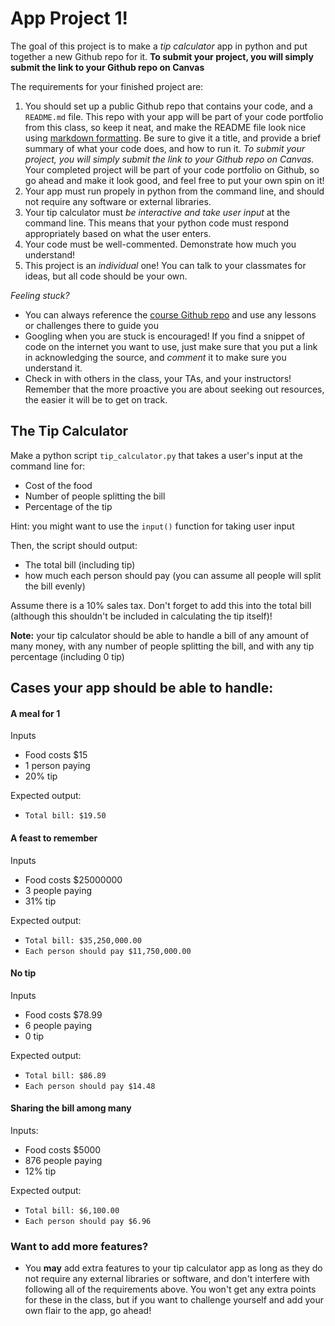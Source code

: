 # App Project 1!

The goal of this project is to make a *tip calculator* app in python and put together a new Github repo for it. **To submit your project, you will simply submit the link to your Github repo on Canvas**

The requirements for your finished project are:

1. You should set up a public Github repo that contains your code, and a `README.md` file. This repo with your app will be part of your code portfolio from this class, so keep it neat, and make the README file look nice using [markdown formatting](https://www.markdownguide.org/cheat-sheet/). Be sure to give it a title, and provide a brief summary of what your code does, and how to run it. *To submit your project, you will simply submit the link to your Github repo on Canvas.* Your completed project will be part of your code portfolio on Github, so go ahead and make it look good, and feel free to put your own spin on it!
2. Your app must run propely in python from the command line, and should not require any software or external libraries.
3. Your tip calculator must *be interactive and take user input* at the command line. This means that your python code must respond appropriately based on what the user enters. 
4. Your code must be well-commented. Demonstrate how much you understand!
5. This project is an *individual* one! You can talk to your classmates for ideas, but all code should be your own.

*Feeling stuck?*
*   You can always reference the [course Github repo](https://github.com/Justice-Through-Code/fall_2021) and use any lessons or challenges there to guide you
* Googling when you are stuck is encouraged! If you find a snippet of code on the internet you want to use, just make sure that you put a link in acknowledging the source, and *comment* it to make sure you understand it. 
* Check in with others in the class, your TAs, and your instructors! Remember that the more proactive you are about seeking out resources, the easier it will be to get on track.


## The Tip Calculator

Make a python script `tip_calculator.py` that takes a user's input at the command line for:
* Cost of the food
* Number of people splitting the bill
* Percentage of the tip

Hint: you might want to use the `input()` function for taking user input

Then, the script should output:
* The total bill (including tip)
* how much each person should pay (you can assume all people will split the bill evenly)

Assume there is a 10% sales tax. Don't forget to add this into the total bill (although this shouldn't be included in calculating the tip itself)! 

**Note:** your tip calculator should be able to handle a bill of any amount of many money, with any number of people splitting the bill, and with any tip percentage (including 0 tip)

## Cases your app should be able to handle:

#### A meal for 1 

Inputs
* Food costs $15
* 1 person paying
* 20% tip

Expected output:
* `Total bill: $19.50`

#### A feast to remember

Inputs
* Food costs $25000000
* 3 people paying
* 31% tip

Expected output: 
* `Total bill: $35,250,000.00`
* `Each person should pay $11,750,000.00`

#### No tip

Inputs
* Food costs $78.99
* 6 people paying
* 0 tip

Expected output:
* `Total bill: $86.89`
* `Each person should pay $14.48`

#### Sharing the bill among many

Inputs:
* Food costs $5000
* 876 people paying
* 12% tip

Expected output:
* `Total bill: $6,100.00`
* `Each person should pay $6.96`



### Want to add more features?

* You **may** add extra features to your tip calculator app as long as they do not require any external libraries or software, and don't interfere with following all of the requirements above. You won't get any extra points for these in the class, but if you want to challenge yourself and add your own flair to the app, go ahead!
